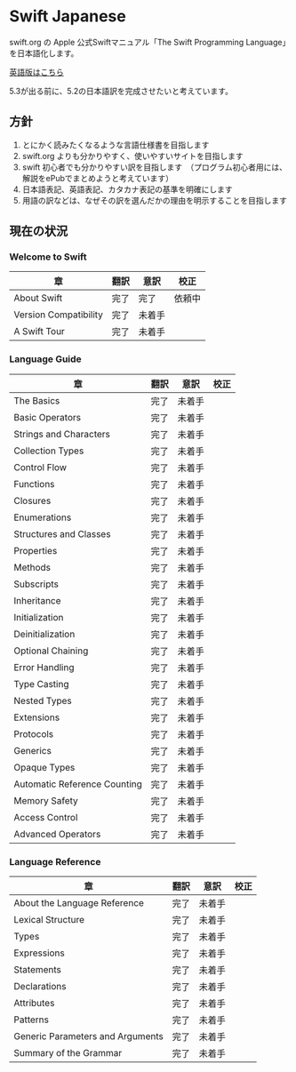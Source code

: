 # Swift Japanese

swift.org の Apple 公式Swiftマニュアル「The Swift Programming Language」を日本語化します。

[英語版はこちら](https://docs.swift.org/swift-book/)

5.3が出る前に、5.2の日本語訳を完成させたいと考えています。

## 方針

1. とにかく読みたくなるような言語仕様書を目指します
1. swift.org よりも分かりやすく、使いやすいサイトを目指します
1. swift 初心者でも分かりやすい訳を目指します　（プログラム初心者用には、解説をePubでまとめようと考えています）
1. 日本語表記、英語表記、カタカナ表記の基準を明確にします
1. 用語の訳などは、なぜその訳を選んだかの理由を明示することを目指します

## 現在の状況

### Welcome to Swift

| 章 | 翻訳 | 意訳 | 校正 |
| --- | --- | --- | --- |
| About Swift | 完了 | 完了 | 依頼中 |
| Version Compatibility | 完了 | 未着手 |  |
| A Swift Tour | 完了 | 未着手 |  |

### Language Guide

| 章 | 翻訳 | 意訳 | 校正 |
| --- | --- | --- | --- |
| The Basics | 完了 | 未着手 |  |
| Basic Operators | 完了 | 未着手 |  |
| Strings and Characters | 完了 | 未着手 |  |
| Collection Types | 完了 | 未着手 |  |
| Control Flow | 完了 | 未着手 |  |
| Functions | 完了 | 未着手 |  |
| Closures | 完了 | 未着手 |  |
| Enumerations | 完了 | 未着手 |  |
| Structures and Classes | 完了 | 未着手 |  |
| Properties | 完了 | 未着手 |  |
| Methods | 完了 | 未着手 |  |
| Subscripts | 完了 | 未着手 |  |
| Inheritance | 完了 | 未着手 |  |
| Initialization | 完了 | 未着手 |  |
| Deinitialization | 完了 | 未着手 |  |
| Optional Chaining | 完了 | 未着手 |  |
| Error Handling | 完了 | 未着手 |  |
| Type Casting | 完了 | 未着手 |  |
| Nested Types | 完了 | 未着手 |  |
| Extensions | 完了 | 未着手 |  |
| Protocols | 完了 | 未着手 |  |
| Generics | 完了 | 未着手 |  |
| Opaque Types | 完了 | 未着手 |  |
| Automatic Reference Counting | 完了 | 未着手 |  |
| Memory Safety | 完了 | 未着手 |  |
| Access Control | 完了 | 未着手 |  |
| Advanced Operators | 完了 | 未着手 |  |

### Language Reference

| 章 | 翻訳 | 意訳 | 校正 |
| --- | --- | --- | --- |
| About the Language Reference | 完了 | 未着手 |  |
| Lexical Structure | 完了 | 未着手 |  |
| Types | 完了 | 未着手 |  |
| Expressions | 完了 | 未着手 |  |
| Statements | 完了 | 未着手 |  |
| Declarations | 完了 | 未着手 |  |
| Attributes | 完了 | 未着手 |  |
| Patterns | 完了 | 未着手 |  |
| Generic Parameters and Arguments | 完了 | 未着手 |  |
| Summary of the Grammar | 完了 | 未着手 |  |






